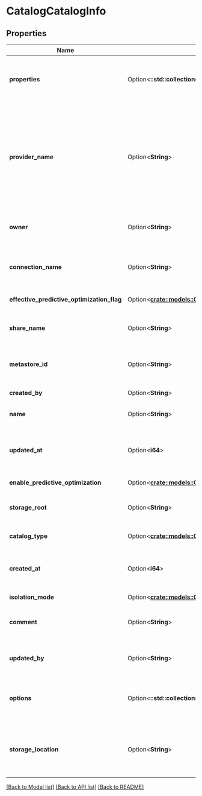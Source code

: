 # CatalogCatalogInfo

## Properties

Name | Type | Description | Notes
------------ | ------------- | ------------- | -------------
**properties** | Option<**::std::collections::HashMap<String, String>**> | A map of key-value properties attached to the securable. | [optional]
**provider_name** | Option<**String**> | The name of delta sharing provider.  A Delta Sharing catalog is a catalog that is based on a Delta share on a remote sharing server.  | [optional]
**owner** | Option<**String**> | Username of current owner of catalog. | [optional]
**connection_name** | Option<**String**> | The name of the connection to an external data source. | [optional]
**effective_predictive_optimization_flag** | Option<[**crate::models::CatalogEffectivePredictiveOptimizationFlag**](CatalogEffectivePredictiveOptimizationFlag.md)> |  | [optional][readonly]
**share_name** | Option<**String**> | The name of the share under the share provider. | [optional]
**metastore_id** | Option<**String**> | Unique identifier of parent metastore. | [optional][readonly]
**created_by** | Option<**String**> | Username of catalog creator. | [optional][readonly]
**name** | Option<**String**> | Name of catalog. | [optional]
**updated_at** | Option<**i64**> | Time at which this catalog was last modified, in epoch milliseconds. | [optional][readonly]
**enable_predictive_optimization** | Option<[**crate::models::CatalogEnablePredictiveOptimization**](CatalogEnablePredictiveOptimization.md)> |  | [optional]
**storage_root** | Option<**String**> | Storage root URL for managed tables within catalog. | [optional]
**catalog_type** | Option<[**crate::models::CatalogCatalogType**](CatalogCatalogType.md)> |  | [optional][readonly]
**created_at** | Option<**i64**> | Time at which this catalog was created, in epoch milliseconds. | [optional][readonly]
**isolation_mode** | Option<[**crate::models::CatalogIsolationMode**](CatalogIsolationMode.md)> |  | [optional]
**comment** | Option<**String**> | User-provided free-form text description. | [optional]
**updated_by** | Option<**String**> | Username of user who last modified catalog. | [optional][readonly]
**options** | Option<**::std::collections::HashMap<String, String>**> | A map of key-value properties attached to the securable. | [optional]
**storage_location** | Option<**String**> | Storage Location URL (full path) for managed tables within catalog. | [optional][readonly]

[[Back to Model list]](../README.md#documentation-for-models) [[Back to API list]](../README.md#documentation-for-api-endpoints) [[Back to README]](../README.md)



